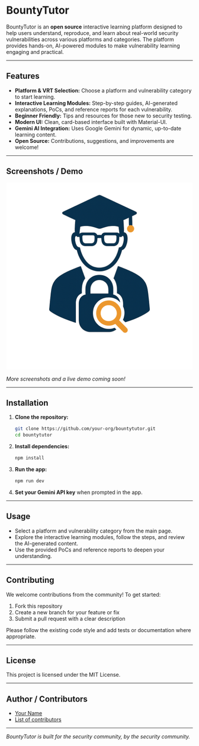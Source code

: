 # BountyTutor

BountyTutor is an **open source** interactive learning platform designed to help users understand, reproduce, and learn about real-world security vulnerabilities across various platforms and categories. The platform provides hands-on, AI-powered modules to make vulnerability learning engaging and practical.

---

## Features
- **Platform & VRT Selection:** Choose a platform and vulnerability category to start learning.
- **Interactive Learning Modules:** Step-by-step guides, AI-generated explanations, PoCs, and reference reports for each vulnerability.
- **Beginner Friendly:** Tips and resources for those new to security testing.
- **Modern UI:** Clean, card-based interface built with Material-UI.
- **Gemini AI Integration:** Uses Google Gemini for dynamic, up-to-date learning content.
- **Open Source:** Contributions, suggestions, and improvements are welcome!

---

## Screenshots / Demo

![BountyTutor Screenshot](src/assets/bountytutor-logo.png)

*More screenshots and a live demo coming soon!*

---

## Installation

1. **Clone the repository:**
   ```bash
   git clone https://github.com/your-org/bountytutor.git
   cd bountytutor
   ```
2. **Install dependencies:**
   ```bash
   npm install
   ```
3. **Run the app:**
   ```bash
   npm run dev
   ```
4. **Set your Gemini API key** when prompted in the app.

---

## Usage

- Select a platform and vulnerability category from the main page.
- Explore the interactive learning modules, follow the steps, and review the AI-generated content.
- Use the provided PoCs and reference reports to deepen your understanding.

---

## Contributing

We welcome contributions from the community! To get started:
1. Fork this repository
2. Create a new branch for your feature or fix
3. Submit a pull request with a clear description

Please follow the existing code style and add tests or documentation where appropriate.

---

## License

This project is licensed under the MIT License.

---

## Author / Contributors

- [Your Name](https://github.com/your-github)
- [List of contributors](https://github.com/your-org/bountytutor/graphs/contributors)

---

*BountyTutor is built for the security community, by the security community.*
